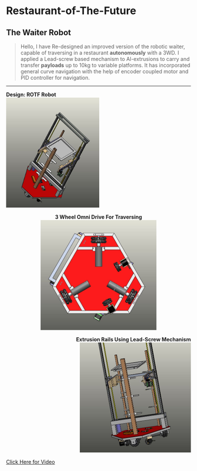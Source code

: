 # Restaurant-of-The-Future

## The Waiter Robot
> Hello, 
> I have Re-designed an improved version of the robotic waiter, capable of traversing in a restaurant <b>autonomously</b> with a 3WD. 
> I applied a Lead-screw based mechanism to Al-extrusions to carry and transfer <b>payloads</b> up to 10kg to variable platforms.
> It has incorporated general curve navigation with the help of encoder coupled motor and PID controller for navigation.
---
<p align="left">
  <b>Design: ROTF Robot</b><br>
  <img src="https://github.com/visvash/Restaurant-of-The-Future/blob/master/images/rotf5.JPG" height=300>
</p>
<p align="center">
  <b>3 Wheel Omni Drive For Traversing</b><br>
  <img src="https://github.com/visvash/Restaurant-of-The-Future/blob/master/images/rotf2.JPG" height=300>
</p>
<p align="right">
  <b>Extrusion Rails Using Lead-Screw Mechanism</b><br>
  <img src="https://github.com/visvash/Restaurant-of-The-Future/blob/master/images/rotf1.JPG" height=300>
</p>
<a href="https://www.facebook.com/marsiitr/videos/214354466310067/" title="Aayush Singhal">Click Here for Video</a>
